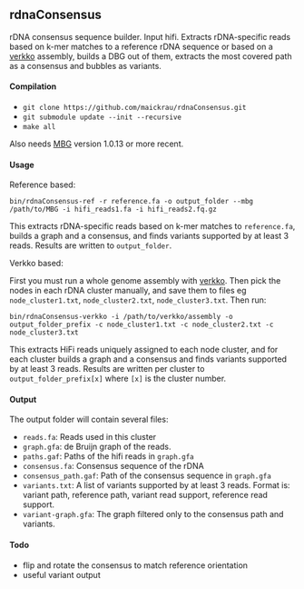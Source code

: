 ## rdnaConsensus

rDNA consensus sequence builder. Input hifi. Extracts rDNA-specific reads based on k-mer matches to a reference rDNA sequence or based on a [verkko](https://github.com/marbl/verkko) assembly, builds a DBG out of them, extracts the most covered path as a consensus and bubbles as variants.

#### Compilation

- `git clone https://github.com/maickrau/rdnaConsensus.git`
- `git submodule update --init --recursive`
- `make all`

Also needs [MBG](https://github.com/maickrau/MBG) version 1.0.13 or more recent.

#### Usage

Reference based:
```
bin/rdnaConsensus-ref -r reference.fa -o output_folder --mbg /path/to/MBG -i hifi_reads1.fa -i hifi_reads2.fq.gz
```

This extracts rDNA-specific reads based on k-mer matches to `reference.fa`, builds a graph and a consensus, and finds variants supported by at least 3 reads. Results are written to `output_folder`.

Verkko based:

First you must run a whole genome assembly with [verkko](https://github.com/marbl/verkko). Then pick the nodes in each rDNA cluster manually, and save them to files eg `node_cluster1.txt`, `node_cluster2.txt`, `node_cluster3.txt`. Then run:

```
bin/rdnaConsensus-verkko -i /path/to/verkko/assembly -o output_folder_prefix -c node_cluster1.txt -c node_cluster2.txt -c node_cluster3.txt
```

This extracts HiFi reads uniquely assigned to each node cluster, and for each cluster builds a graph and a consensus and finds variants supported by at least 3 reads. Results are written per cluster to `output_folder_prefix[x]` where `[x]` is the cluster number.

#### Output

The output folder will contain several files:

- `reads.fa`: Reads used in this cluster
- `graph.gfa`: de Bruijn graph of the reads.
- `paths.gaf`: Paths of the hifi reads in `graph.gfa`
- `consensus.fa`: Consensus sequence of the rDNA
- `consensus_path.gaf`: Path of the consensus sequence in `graph.gfa`
- `variants.txt`: A list of variants supported by at least 3 reads. Format is: variant path, reference path, variant read support, reference read support.
- `variant-graph.gfa`: The graph filtered only to the consensus path and variants.

#### Todo

- flip and rotate the consensus to match reference orientation
- useful variant output
